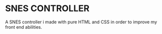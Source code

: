 # SNES CONTROLLER

A SNES controller i made with pure HTML and CSS in order to improve my front end abilities.
